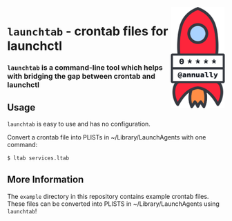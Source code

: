 <img src="media/logo.png" alt="launchtab logo" width="125" align="right">

# `launchtab` - crontab files for launchctl
### `launchtab` is a command-line tool which helps with bridging the gap between crontab and launchctl

## Usage
`launchtab` is easy to use and has no configuration.

Convert a crontab file into PLISTs in ~/Library/LaunchAgents with one command:
```sh
$ ltab services.ltab
```

## More Information
The `example` directory in this repository contains example crontab files.
These files can be converted into PLISTS in ~/Library/LaunchAgents using `launchtab`!
